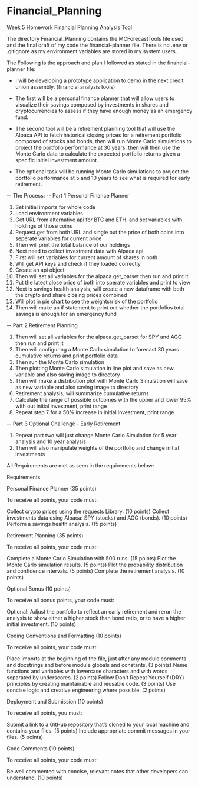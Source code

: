 # Financial_Planning
Week 5 Homework Financial Planning Analysis Tool 

The directory Financial_Planning contains the MCForecastTools file used and the final draft of my code the financial-planner file.
There is no .env or .gitignore as my environment variables are stored in my system users. 

The Following is the approach and plan I followed as stated in the financial-planner file:

- I will be developing a prototype application to demo in the next credit union assembly. (financial analysis tools)

- The first will be a personal finance planner that will allow users to visualize their savings composed by investments
in shares and cryptocurrencies to assess if they have enough money as an emergency fund.

- The second tool will be a retirement planning tool that will use the Alpaca API to fetch historical closing prices for 
a retirement portfolio composed of stocks and bonds, then will run Monte Carlo simulations to project the portfolio performance at 30 years. 
then will then use the Monte Carlo data to calculate the expected portfolio returns given a specific initial investment amount.

- The optional task will be running Monte Carlo simulations to project the portfolio performance at 5 and 10 years to see what is required for early retirement.

-- The Process:
-- Part 1 Personal Finance Planner
1. Set initial imports for whole code
2. Load environment variables 
3. Get URL from alternative api for BTC and ETH, and set variables with holdings of those coins
4. Request.get from both URL and single out the price of both coins into seperate variables for current price
5. Then will print the total balance of our holdings
6. Next need to collect investment data with Alpaca api
7. First will set variables for current amount of shares in both
8. Will get API keys and check if they loaded correctly 
9. Create an api object 
10. Then will set all variables for the alpaca.get_barset then run and print it 
11. Put the latest close price of both into sperate variables and print to view
12. Next is savings health analysis, will create a new dataframe with both the crypto and share closing prices combined
13. Will plot in pie chart to see the weights/risk of the portfolio
14. Then will make an if statement to print out whether the portfolios total savings is enough for an emergency fund

-- Part 2 Retirement Planning
1. Then will set all variables for the alpaca.get_barset for SPY and AGG then run and print it 
2. Then will configuring a Monte Carlo simulation to forecast 30 years cumulative returns and print portfolio data 
3. Then run the Monte Carlo simulation 
4. Then plotting Monte Carlo simulation in line plot and save as new variable and also saving image to directory 
5. Then will make a distribution plot with Monte Carlo Simulation will save as new variable and also saving image to directory
6. Retirement analysis, will summarize cumulative returns 
7. Calculate the range of possible outcomes with the upper and lower 95% with out initial investment, print range 
8. Repeat step 7 for a 50% increase in initial investment, print range 

-- Part 3 Optional Challenge - Early Retirement 
1. Repeat part two will just change Monte Carlo Simulation for 5 year analysis and 10 year analysis 
2. Then will also manipulate weights of the portfolio and change initial investments


All Requirements are met as seen in the requirements below:

Requirements

Personal Finance Planner  (35 points)

To receive all points, your code must:

Collect crypto prices using the requests Library. (10 points)
Collect investments data using Alpaca: SPY (stocks) and AGG (bonds). (10 points)
Perform a savings health analysis. (15 points)


Retirement Planning (35 points)

To receive all points, your code must:

Complete a Monte Carlo Simulation with 500 runs. (15 points)
Plot the Monte Carlo simulation results. (5 points)
Plot the probability distribution and confidence intervals. (5 points)
Complete the retirement analysis. (10 points)


Optional Bonus (10 points)

To receive all bonus points, your code must:

Optional: Adjust the portfolio to reflect an early retirement and rerun the analysis to show either a higher stock than bond ratio, or to have a higher initial investment. (10 points)


Coding Conventions and Formatting (10 points)

To receive all points, your code must:

Place imports at the beginning of the file, just after any module comments and docstrings and before module globals and constants. (3 points)
Name functions and variables with lowercase characters and with words separated by underscores. (2 points)
Follow Don't Repeat Yourself (DRY) principles by creating maintainable and reusable code. (3 points)
Use concise logic and creative engineering where possible. (2 points)


Deployment and Submission (10 points)

To receive all points, you must:

Submit a link to a GitHub repository that’s cloned to your local machine and contains your files. (5 points)
Include appropriate commit messages in your files. (5 points)


Code Comments (10 points)

To receive all points, your code must:

Be well commented with concise, relevant notes that other developers can understand. (10 points)

